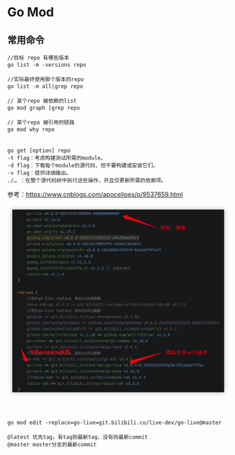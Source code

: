 

# Go Mod

## 常用命令

```shell
//目标 repo 有哪些版本
go list -m -versions repo

//实际最终使用那个版本的repo
go list -m all|grep repo

// 某个repo 被依赖的list
go mod graph |grep repo

// 某个repo 被引用的链路
go mod why repo


go get [option] repo
-t flag：考虑构建测试所需的module。
-d flag：下载每个module的源代码，但不要构建或安装它们。
-v flag：提供详细输出。
./… ：在整个源代码树中执行这些操作，并且仅更新所需的依赖项。

```



参考：https://www.cnblogs.com/apocelipes/p/9537659.html

![](./../img/go-mod-replace-demo.png)

```shell


go mod edit -replace=go-live=git.bilibili.co/live-dev/go-live@master

@latest 优先tag，有tag则最新tag，没有则最新commit
@master master分支的最新commit

```

